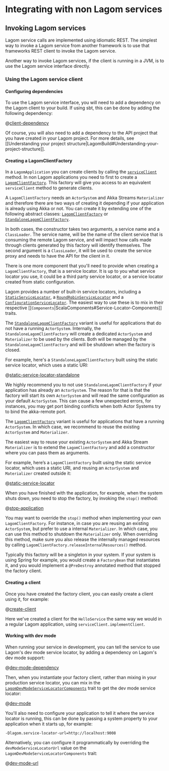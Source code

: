 # Integrating with non Lagom services

## Invoking Lagom services

Lagom service calls are implemented using idiomatic REST.  The simplest way to invoke a Lagom service from another framework is to use that frameworks REST client to invoke the Lagom service.

Another way to invoke Lagom services, if the client is running in a JVM, is to use the Lagom service interface directly.

### Using the Lagom service client

#### Configuring dependencies

To use the Lagom service interface, you will need to add a dependency on the Lagom client to your build.  If using sbt, this can be done by adding the following dependency:

@[client-dependency](code/integrating-non-lagom.sbt)

Of course, you will also need to add a dependency to the API project that you have created in your Lagom project.  For more details, see [[Understanding your project structure|LagomBuild#Understanding-your-project-structure]].

#### Creating a LagomClientFactory

In a `LagomApplication` you can create clients by calling the [`serviceClient`](api/com/lightbend/lagom/scaladsl/server/LagomApplication.html#serviceClient:com.lightbend.lagom.scaladsl.client.ServiceClient) method. In non Lagom applications you need to first to create a [`LagomClientFactory`](api/com/lightbend/lagom/scaladsl/client/LagomClientFactory.html). This factory will give you access to an equivalent `serviceClient` method to generate clients.

A `LagomClientFactory` needs an `ActorSystem` and Akka Streams `Materializer` and therefore there are two ways of creating it depending if your application is already using Akka or not. You can create it by extending one of the following abstract classes: [`LagomClientFactory`](api/com/lightbend/lagom/scaladsl/client/LagomClientFactory.html) or [`StandaloneLagomClientFactory`](api/com/lightbend/lagom/scaladsl/client/StandaloneLagomClientFactory.html).

In both cases, the constructor takes two arguments, a service name and a `ClassLoader`. The service name, will be the name of the client service that is consuming the remote Lagom service, and will impact how calls made through clients generated by this factory will identify themselves.  The second argument is a `ClassLoader`, it will be used to create the service proxy and needs to have the API for the client in it.

There is one more component that you'll need to provide when creating a `LagomClientFactory`, that is a service locator. It is up to you what service locator you use, it could be a third party service locator, or a service locator created from static configuration.

Lagom provides a number of built-in service locators, including a [`StaticServiceLocator`](api/com/lightbend/lagom/scaladsl/client/StaticServiceLocator.html), a [`RoundRobinServiceLocator`](api/com/lightbend/lagom/scaladsl/client/RoundRobinServiceLocator.html) and a [`ConfigurationServiceLocator`](api/com/lightbend/lagom/scaladsl/client/ConfigurationServiceLocator.html). The easiest way to use these is to mix in their respective [[`Components`|ScalaComponents#Service-Locator-Components]] traits.

The [`StandaloneLagomClientFactory`](api/com/lightbend/lagom/scaladsl/client/StandaloneLagomClientFactory.html) variant is useful for applications that do not have a running `ActorSystem`. Internally, the `StandaloneLagomClientFactory` will create a dedicated `ActorSystem` and `Materializer` to be used by the clients. Both will be managed by the `StandaloneLagomClientFactory` and will be shutdown when the factory is closed.

For example, here's a `StandaloneLagomClientFactory` built using the static service locator, which uses a static URI:

@[static-service-locator-standalone](code/IntegratingNonLagom.scala)

We highly recommend you to not use `StandaloneLagomClientFactory` if your application has already an `ActorSystem`. The reason for that is that the factory will start its own `ActorSystem` and will read the same configuration as your default `ActorSystem`. This can cause a few unexpected errors, for instances, you may get port binding conflicts when both Actor Systems try to bind the akka-remote port.

The [`LagomClientFactory`](api/com/lightbend/lagom/scaladsl/client/LagomClientFactory.html) variant is useful for applications that have a running `ActorSystem`. In which case, we recommend to reuse the existing `ActorSystem` and `Materializer`.

The easiest way to reuse your existing `ActorSystem` and Akka Stream `Materializer` is to extend the `LagomClientFactory` and add a constructor where you can pass them as arguments.

For example, here’s a `LagomClientFactory` built using the static service locator, which uses a static URI, and reusing an `ActorSystem` and `Materializer` created outside it:

@[static-service-locator](code/IntegratingNonLagom.scala)

When you have finished with the application, for example, when the system shuts down, you need to stop the factory, by invoking the `stop()` method:

@[stop-application](code/IntegratingNonLagom.scala)

You may want to override the `stop()` method when implementing your own `LagomClientFactory`. For instance, in case you are reusing an existing `ActorSystem`, but prefer to use a internal `Materializer`. In which case, you can use this method to shutdown the `Materializer` only. When overriding this method, make sure you also release the internally managed resources by calling `LagomClientFactory.releaseInternalResources()` method.

Typically this factory will be a singleton in your system.  If your system is using Spring for example, you would create a `FactoryBean` that instantiates it, and you would implement a `@PreDestroy` annotated method that stopped the factory client.

#### Creating a client

Once you have created the factory client, you can easily create a client using it, for example:

@[create-client](code/IntegratingNonLagom.scala)

Here we've created a client for the `HelloService` the same way we would in a regular Lagom application, using `serviceClient.implementClient`.

#### Working with dev mode

When running your service in development, you can tell the service to use Lagom's dev mode service locator, by adding a dependency on Lagom's dev mode support:

@[dev-mode-dependency](code/integrating-non-lagom.sbt)

Then, when you instantiate your factory client, rather than mixing in your production service locator, you can mix in the [`LagomDevModeServiceLocatorComponents`](api/com/lightbend/lagom/devmode/scaladsl/LagomDevModeServiceLocatorComponents.html) trait to get the dev mode service locator:

@[dev-mode](code/IntegratingNonLagom.scala)

You'll also need to configure your application to tell it where the service locator is running, this can be done by passing a system property to your application when it starts up, for example:

```
-Dlagom.service-locator-url=http://localhost:9008
```

Alternatively, you can configure it programmatically by overriding the `devModeServiceLocatorUrl` value on the `LagomDevModeServiceLocatorComponents` trait:

@[dev-mode-url](code/IntegratingNonLagom.scala)
